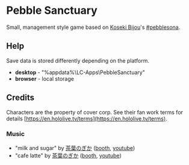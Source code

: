 # Pebble Sanctuary
Small, management style game based on [Koseki Bijou](https://twitter.com/kosekibijou)'s [#pebblesona](https://twitter.com/hashtag/pebblesona).

## Help
Save data is stored differently depending on the platform.
- **desktop** - "%appdata%\\LC-Apps\\PebbleSanctuary"
- **browser** - local storage


## Credits
Characters are the property of cover corp.
See their fan work terms for details [https://en.hololive.tv/terms](https://en.hololive.tv/terms).

### Music
- "milk and sugar" by [茶葉のぎか](https://lit.link/en/nogika) ([booth](https://nogikashop.booth.pm/items/3786632), [youtube](https://www.youtube.com/watch?v=DTg1tmnFTFs))
- "cafe latte" by [茶葉のぎか](https://lit.link/en/nogika) ([booth](https://nogikashop.booth.pm/items/4371695), [youtube](https://www.youtube.com/watch?v=Nklt3Fvb02k))
